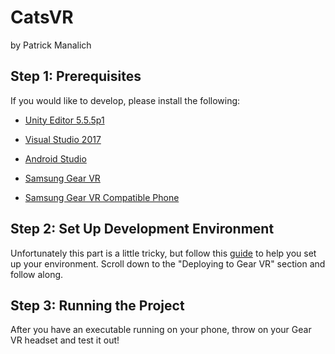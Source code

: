 # CatsVR
by Patrick Manalich
## Step 1: Prerequisites
If you would like to develop, please install the following:
* [Unity Editor 5.5.5p1](https://unity3d.com/unity/qa/patch-releases)

* [Visual Studio 2017](https://www.visualstudio.com/downloads)

* [Android Studio](https://developer.android.com/studio/index.html)

* [Samsung Gear VR](http://www.samsung.com/global/galaxy/gear-vr)

* [Samsung Gear VR Compatible Phone](https://filmora.wondershare.com/virtual-reality/phone-compatible-gear-vr.html)

## Step 2: Set Up Development Environment
Unfortunately this part is a little tricky, but follow this [guide](https://unity3d.com/learn/tutorials/topics/virtual-reality/deploying-your-vr-project) to help you set up your environment. Scroll down to the "Deploying to Gear VR" section and follow along.
## Step 3: Running the Project
After you have an executable running on your phone, throw on your Gear VR headset and test it out!
